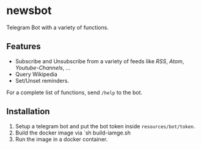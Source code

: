 # newsbot
Telegram Bot with a variety of functions.

## Features
+ Subscribe and Unsubscribe from a variety of feeds like *RSS*, *Atom*, *Youtube-Channels*, ...
+ Query Wikipedia
+ Set/Unset reminders.

For a complete list of functions, send `/help` to the bot.

## Installation
1. Setup a telegram bot and put the bot token inside `resources/bot/token`.
2. Build the docker image via `sh build-iamge.sh 
3. Run the image in a docker container.

